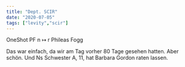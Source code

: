 ```yaml
---
title: "Dept. SCIR"
date: "2020-07-05"
tags: ["levity","scir"]
---
```

OneShot PF n ↦ r Phileas Fogg

Das war einfach, da wir am Tag vorher 80 Tage gesehen hatten. Aber schön. Und Ns Schwester A, 11, hat Barbara Gordon raten lassen.
